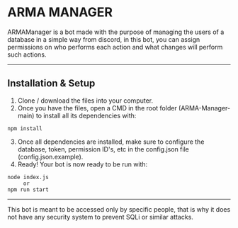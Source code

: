 # ARMA MANAGER
ARMAManager is a bot made with the purpose of managing the users of a database in a simple way from discord, in this bot, you can assign permissions on who performs each action and what changes will perform such actions.

<hr/>

## Installation & Setup
1. Clone / download the files into your computer.
2. Once you have the files, open a CMD in the root folder (ARMA-Manager-main) to install all its dependencies with:
```
npm install
```
3. Once all dependencies are installed, make sure to configure the database, token, permission ID's, etc in the config.json file (config.json.example).
4. Ready! Your bot is now ready to be run with:
```
node index.js
     or
npm run start
```

<hr/>
This bot is meant to be accessed only by specific people, that is why it does not have any security system to prevent SQLi or similar attacks.
